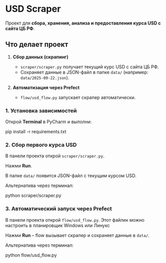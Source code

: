 # USD Scraper
Проект для **сбора, хранения, анализа и предоставления курса USD с сайта ЦБ РФ**.
## **Что делает проект**
1. **Сбор данных (скрапинг)**  
   - `scraper/scraper.py` получает текущий курс USD с сайта ЦБ РФ.  
   - Сохраняет данные в JSON-файл в папке `data/` (например: `data/2025-09-22.json`).  

2. **Автоматизация через Prefect**  
   - `flow/usd_flow.py` запускает скрапер автоматически.  

### 1. Установка зависимостей
Открой **Terminal** в PyCharm и выполни:

pip install -r requirements.txt

### 2. Сбор первого курса USD

В панели проекта открой `scraper/scraper.py`.

Нажми **Run**.

В папке `data/` появится JSON-файл с текущим курсом USD.

Альтернатива через терминал:

python scraper/scraper.py

### 3. Автоматический запуск через Prefect

В панели проекта открой `flow/usd_flow.py`. Этот файлик можно настроить в планировщик Windows или Линукс

Нажми **Run** – flow вызывает скрапер и сохраняет данные в `data/`.

Альтернатива через терминал:

python flow/usd_flow.py


